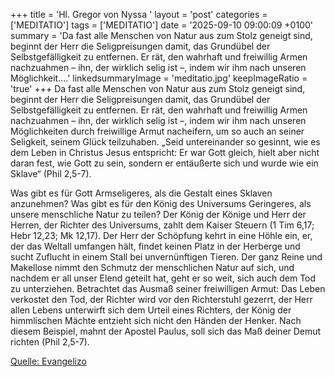+++
title = 'Hl. Gregor von Nyssa  '
layout = 'post'
categories = ['MEDITATIO']
tags = ['MEDITATIO']
date = '2025-09-10 09:00:09 +0100'
summary = 'Da fast alle Menschen von Natur aus zum Stolz geneigt sind, beginnt der Herr die Seligpreisungen damit, das Grundübel der Selbstgefälligkeit zu entfernen. Er rät, den wahrhaft und freiwillig Armen nachzuahmen – ihn, der wirklich selig ist –, indem wir ihm nach unseren Möglichkeit....'
linkedsummaryImage = 'meditatio.jpg'
keepImageRatio = 'true'
+++
Da fast alle Menschen von Natur aus zum Stolz geneigt sind, beginnt der Herr die Seligpreisungen damit, das Grundübel der Selbstgefälligkeit zu entfernen. Er rät, den wahrhaft und freiwillig Armen nachzuahmen – ihn, der wirklich selig ist –, indem wir ihm nach unseren Möglichkeiten durch freiwillige Armut nacheifern, um so auch an seiner Seligkeit, seinem Glück teilzuhaben.<!--more--> „Seid untereinander so gesinnt, wie es dem Leben in Christus Jesus entspricht: Er war Gott gleich, hielt aber nicht daran fest, wie Gott zu sein, sondern er entäußerte sich und wurde wie ein Sklave“ (Phil 2,5-7).
 
Was gibt es für Gott Armseligeres, als die Gestalt eines Sklaven anzunehmen? Was gibt es für den König des Universums Geringeres, als unsere menschliche Natur zu teilen? Der König der Könige und Herr der Herren, der Richter des Universums, zahlt dem Kaiser Steuern (1 Tim 6,17; Hebr 12,23; Mk 12,17). Der Herr der Schöpfung kehrt in eine Höhle ein, er, der das Weltall umfangen hält, findet keinen Platz in der Herberge und sucht Zuflucht in einem Stall bei unvernünftigen Tieren. Der ganz Reine und Makellose nimmt den Schmutz der menschlichen Natur auf sich, und nachdem er all unser Elend geteilt hat, geht er so weit, sich auch dem Tod zu unterziehen. Betrachtet das Ausmaß seiner freiwilligen Armut: Das Leben verkostet den Tod, der Richter wird vor den Richterstuhl gezerrt, der Herr allen Lebens unterwirft sich dem Urteil eines Richters, der König der himmlischen Mächte entzieht sich nicht den Händen der Henker. Nach diesem Beispiel, mahnt der Apostel Paulus, soll sich das Maß deiner Demut richten (Phil 2,5-7).
 




[Quelle: Evangelizo](https://evangeliumtagfuertag.org/DE/gospel)
